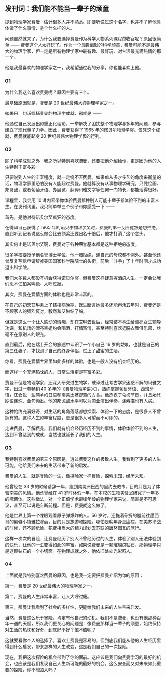 ## 发刊词：我们能不能当一辈子的顽童

提到物理学家费曼，估计很多人并不熟悉。即便听说过这个名字，也并不了解他具体做了什么事情、是个什么样的人。

问题自然就来了，为什么我要选择费曼作为科学人物系列课程的收官呢？原因很简单 —— 费曼这个人太好玩了。作为一个风趣幽默的科学顽童，费曼可能不是最伟大的物理学家，但一定是所有物理学家中最有趣、最好玩、对生活最充满热情的那一个。

他是我最喜欢的物理学家之一，我希望通过我的分享，你也能喜欢上他。

### 01

为什么我这么喜欢费曼呢？原因主要有三个。

最基础原因就是，费曼是 20 世纪最伟大的物理学家之一。

如果用一句话概括费曼的物理学成就，那就是 ——

他通过自己发展出的重正化理论，一举解决了困扰整个物理学界多年的问题，参与建立了现代量子力学。因此，费曼获得了 1965 年的诺贝尔物理学奖。仅凭这个成就，费曼就能跻身 20 世纪最伟大物理学家的行列。

### 02

除了科学成就之外，我之所以特别喜欢费曼，还要把他介绍给你，更是因为他的人生特别丰富多彩。

只要说到人生的丰富程度，就一定绕不开费曼。如果单从多才多艺的角度来衡量的话，物理学家里恐怕没有人能超过费曼。他就算没有从事物理学研究，只凭绘画、邦哥鼓，或者葡萄牙语、办展览、翻译玛雅文字等任何一门特长，都能活得很好。

课程里，我会用 10 讲内容带你体验费曼那种别人可能十辈子都体验不到的丰富人生。在发刊词里，我只简单举三个例子带你感受一下 ——

首先，是他对待诺贝尔奖疯狂的态度。

在得知自己获得了 1965 年的诺贝尔物理学奖时，费曼的第一反应竟然是想拒绝。直到听到记者说这么做会比去领奖还要出名十倍后，他才打消了这个念头。

其实何止是诺贝尔奖啊，费曼对于各种荣誉基本都是这种拒绝的态度。

很多学校要授予他名誉博士学位，他一概拒绝，连自己的母校都不例外。甚至他还曾反复写信申请辞掉美国国家科学院院士的头衔，前后「斗争」了十年时间才成功退出科学院。

我们大多数人都没有机会获得诺贝尔奖，但费曼这样肆意挥洒的人生，一定会让我们忍不住拍案叫绝、大呼过瘾。

其次，费曼在爱情方面的体验也是非常丰富的。

在自己的初恋艾琳患上了结核病晚期，医生断言她最多还能再活五年时，费曼还是不顾家人的强烈反对，毅然和艾琳结了婚。

但就是这么一个让人感动的情痴，却在艾琳去世后，经常装本科生给漂亮女生辅导功课，和机场的漂亮空姐约会喝酒、打情骂俏，甚至特别喜欢逛脱衣舞俱乐部，丝毫不在意别人的眼光。

直到最后，他在瑞士开会的旅途中认识了一个小自己 16 岁的姑娘，也就是自己的第三任妻子，才找到了自己的终身伴侣，过上了甜蜜的生活。

你看，费曼在爱情世界里如此多样的体验，也是一般人没有机会经历的。

而这样一个充满热忱的人，日常生活更是丰富多彩。

费曼不但是物理学家，还深入研究过生物学，破译过让考古学家迷惑不解的玛雅文字，出过一套畅销 40 多年的《费曼物理学讲义》，熟练掌握葡萄牙语、西班牙语，还会说一些简单的日语和南美土著部落的方言。他热衷于电视节目，并且始终妙语连珠、金句频出。他的邦戈鼓水平可以为商业演出伴奏，连素描也有人买。

这种始终充满好奇，对生活的角角落落都想探索、体验一下的态度，是很多人不曾拥有的。这种人生的丰富程度，更是很多人可望而不可即的。

走进费曼，了解费曼，我们就有机会经历经历不到的事情，体验体验不到的人生，达到不曾达到的成就，当然也就延长了我们的人生。

### 03

我特别喜欢费曼的第三个原因是，透过费曼这样的极致人生，我看到了更多的人生可能，他给我们未来的生活带来了新的启发。

费曼的人生，就是冒险的一生，像探险家一样冒险，探索未知，经历未知。

他曾经在 33 岁的时候请辞一年，跑到南美洲巴西的里约去教书，目的只是为了体验南美的风情。他还曾经在 41 岁时休假一年，在本校的生物实验室研究了一年多的噬菌体。这些做法，对一个正值学术巅峰年龄的物理学家来说，简直是不可思议，甚至可以说是自断前程。但是，费曼就这么做了。

他是世界上第一个裸眼观看原子弹爆炸的人。56 岁时，还拖着骨折的腿前往墨西哥的偏僻小镇雅拉穆丽，目的只是旅游和探险。哪怕是晚年身患癌症，在美苏冷战的时候，还不顾危险、花费相当大的精力规划去苏联的唐努图瓦的旅行。

这样一次次的冒险，让费曼经历了别人不曾经历过的人生，体验了别人无法体验到的快乐，让他的一生变得如此的丰富。如果说费曼是一颗璀璨的钻石，那物理学只是这颗钻石的一个小切面。在物理成就之外，他依旧处处光彩照人。

### 04

上面就是我特别喜欢费曼的原因，也是我一定要把费曼介绍为你的原因：

第一，费曼是 20 世纪最伟大的物理学家之一。

第二，费曼的人生非常丰富，让人大呼过瘾。

第三，费曼让我看到了社会的多样性，更能给我们未来的人生带来启发。

当然，费曼这么乐于冒险，肯定有他自己的动机。我们不是费曼，也没有他那种百年一遇的天赋，所以我们更关心的问题是：像费曼那样当一辈子的顽童，始终保持对生活的热忱和好奇，到底好不好？值不值呢？

这就要看你个人的选择了。喜欢上费曼是容易的，但到底我们能从他的人生经历里得到什么启发，带来怎样的人生改变，这是我们自己的一次探险。

现在，我把这次探险的机会带到了你的面前。这应该是我们向费曼学习的最好的机会，也应该是我们发现自己人生新可能的最好的机会。这么安全而又对未来如此重要的探险，你不想加入吗？
